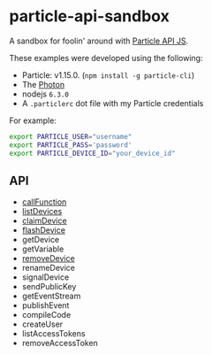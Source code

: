 # particle-api-sandbox

A sandbox for foolin' around with [Particle API JS](https://docs.particle.io/reference/javascript/).

These examples were developed using the following:
* Particle: v1.15.0. (`npm install -g particle-cli`)
* The [Photon](https://store.particle.io/?product=particle-photon&utm_source=Proto&utm_medium=Button&utm_content=Photon&utm_campaign=Buy)
* nodejs `6.3.0`
* A `.particlerc` dot file with my Particle credentials

For example:

```bash
export PARTICLE_USER="username"
export PARTICLE_PASS='password'
export PARTICLE_DEVICE_ID="your_device_id"
```

## API
* [callFunction](callFunction/)
* [listDevices](listDevices/)
* [claimDevice](removeAndClaimDevice)
* [flashDevice](flashDevice/)
* getDevice
* getVariable
* [removeDevice](removeAndClaimDevice)
* renameDevice
* signalDevice
* sendPublicKey
* getEventStream
* publishEvent
* compileCode
* createUser
* listAccessTokens
* removeAccessToken
